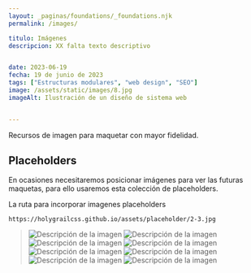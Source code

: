 ```yaml
---
layout: _paginas/foundations/_foundations.njk
permalink: /images/

titulo: Imágenes
descripcion: XX falta texto descriptivo


date: 2023-06-19
fecha: 19 de junio de 2023
tags: ["Estructuras modulares", "web design", "SEO"]
image: /assets/static/images/8.jpg
imageAlt: Ilustración de un diseño de sistema web


---
```



Recursos de imagen para maquetar con mayor fidelidad.
## Placeholders
En ocasiones necesitaremos posicionar imágenes para ver las futuras maquetas, para ello usaremos esta colección de placeholders.

La ruta para incorporar imagenes placeholders

```
https://holygrailcss.github.io/assets/placeholder/2-3.jpg
```

>![Descripción de la imagen](https://holygrailcss.github.io/assets/placeholder/2-3.jpg)
>![Descripción de la imagen](https://holygrailcss.github.io/assets/placeholder/3-4.jpg)
>![Descripción de la imagen](https://holygrailcss.github.io/assets/placeholder/1-1.jpg)
>![Descripción de la imagen](https://holygrailcss.github.io/assets/placeholder/4-3.jpg)
>![Descripción de la imagen](https://holygrailcss.github.io/assets/placeholder/3-2.jpg)
>![Descripción de la imagen](https://holygrailcss.github.io/assets/placeholder/16-9.jpg)
>![Descripción de la imagen](https://holygrailcss.github.io/assets/placeholder/2-1.jpg)
>![Descripción de la imagen](https://holygrailcss.github.io/assets/placeholder/21-9.jpg)



